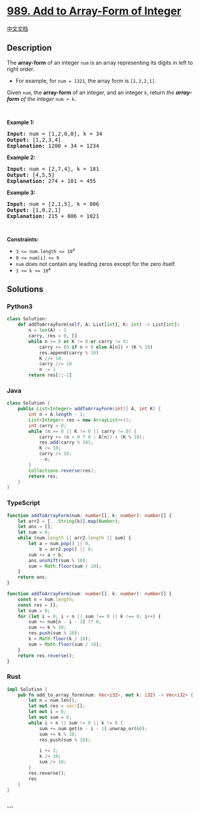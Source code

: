 # [989. Add to Array-Form of Integer](https://leetcode.com/problems/add-to-array-form-of-integer)

[中文文档](/solution/0900-0999/0989.Add%20to%20Array-Form%20of%20Integer/README.md)

## Description

<p>The <strong>array-form</strong> of an integer <code>num</code> is an array representing its digits in left to right order.</p>

<ul>
	<li>For example, for <code>num = 1321</code>, the array form is <code>[1,3,2,1]</code>.</li>
</ul>

<p>Given <code>num</code>, the <strong>array-form</strong> of an integer, and an integer <code>k</code>, return <em>the <strong>array-form</strong> of the integer</em> <code>num + k</code>.</p>

<p>&nbsp;</p>
<p><strong>Example 1:</strong></p>

<pre>
<strong>Input:</strong> num = [1,2,0,0], k = 34
<strong>Output:</strong> [1,2,3,4]
<strong>Explanation:</strong> 1200 + 34 = 1234
</pre>

<p><strong>Example 2:</strong></p>

<pre>
<strong>Input:</strong> num = [2,7,4], k = 181
<strong>Output:</strong> [4,5,5]
<strong>Explanation:</strong> 274 + 181 = 455
</pre>

<p><strong>Example 3:</strong></p>

<pre>
<strong>Input:</strong> num = [2,1,5], k = 806
<strong>Output:</strong> [1,0,2,1]
<strong>Explanation:</strong> 215 + 806 = 1021
</pre>

<p>&nbsp;</p>
<p><strong>Constraints:</strong></p>

<ul>
	<li><code>1 &lt;= num.length &lt;= 10<sup>4</sup></code></li>
	<li><code>0 &lt;= num[i] &lt;= 9</code></li>
	<li><code>num</code> does not contain any leading zeros except for the zero itself.</li>
	<li><code>1 &lt;= k &lt;= 10<sup>4</sup></code></li>
</ul>

## Solutions

<!-- tabs:start -->

### **Python3**

```python
class Solution:
    def addToArrayForm(self, A: List[int], K: int) -> List[int]:
        n = len(A) - 1
        carry, res = 0, []
        while n >= 0 or K != 0 or carry != 0:
            carry += (0 if n < 0 else A[n]) + (K % 10)
            res.append(carry % 10)
            K //= 10
            carry //= 10
            n -= 1
        return res[::-1]
```

### **Java**

```java
class Solution {
    public List<Integer> addToArrayForm(int[] A, int K) {
        int n = A.length - 1;
        List<Integer> res = new ArrayList<>();
        int carry = 0;
        while (n >= 0 || K != 0 || carry != 0) {
            carry += (n < 0 ? 0 : A[n]) + (K % 10);
            res.add(carry % 10);
            K /= 10;
            carry /= 10;
            --n;
        }
        Collections.reverse(res);
        return res;
    }
}
```

### **TypeScript**

```ts
function addToArrayForm(num: number[], k: number): number[] {
    let arr2 = [...String(k)].map(Number);
    let ans = [];
    let sum = 0;
    while (num.length || arr2.length || sum) {
        let a = num.pop() || 0,
            b = arr2.pop() || 0;
        sum += a + b;
        ans.unshift(sum % 10);
        sum = Math.floor(sum / 10);
    }
    return ans;
}
```

```ts
function addToArrayForm(num: number[], k: number): number[] {
    const n = num.length;
    const res = [];
    let sum = 0;
    for (let i = 0; i < n || sum !== 0 || k !== 0; i++) {
        sum += num[n - i - 1] ?? 0;
        sum += k % 10;
        res.push(sum % 10);
        k = Math.floor(k / 10);
        sum = Math.floor(sum / 10);
    }
    return res.reverse();
}
```

### **Rust**

```rust
impl Solution {
    pub fn add_to_array_form(num: Vec<i32>, mut k: i32) -> Vec<i32> {
        let n = num.len();
        let mut res = vec![];
        let mut i = 0;
        let mut sum = 0;
        while i < n || sum != 0 || k != 0 {
            sum += num.get(n - i - 1).unwrap_or(&0);
            sum += k % 10;
            res.push(sum % 10);

            i += 1;
            k /= 10;
            sum /= 10;
        }
        res.reverse();
        res
    }
}
```

### **...**

```

```

<!-- tabs:end -->
